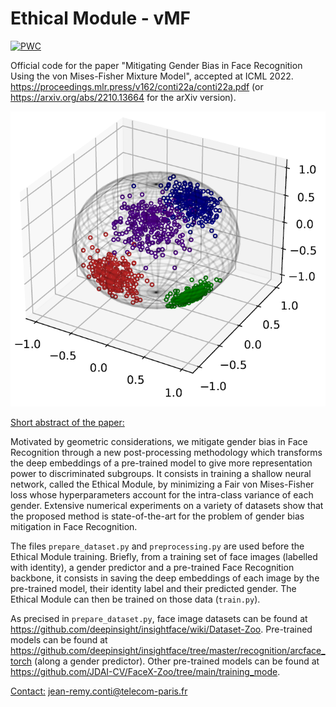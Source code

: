# Ethical Module - vMF

[![PWC](https://img.shields.io/endpoint.svg?url=https://paperswithcode.com/badge/mitigating-gender-bias-in-face-recognition/face-verification-on-lfw)](https://paperswithcode.com/sota/face-verification-on-lfw?p=mitigating-gender-bias-in-face-recognition)


Official code for the paper "Mitigating Gender Bias in Face Recognition Using the von Mises-Fisher Mixture Model", accepted at ICML 2022.
https://proceedings.mlr.press/v162/conti22a/conti22a.pdf (or https://arxiv.org/abs/2210.13664 for the arXiv version).


<p align="center">
  <img src="https://github.com/JRConti/EthicalModule_vMF/blob/main/images/vMF_sphere.png">
</p>


<ins>Short abstract of the paper:</ins>

Motivated by geometric considerations, we mitigate gender bias in Face Recognition through a new post-processing methodology which transforms the deep embeddings of a pre-trained model to give more representation power to discriminated subgroups. It consists in training a shallow neural network, called the Ethical Module, by minimizing a Fair von Mises-Fisher loss whose hyperparameters account for the intra-class variance of each gender. Extensive numerical experiments on a variety of datasets show that the proposed method is state-of-the-art for the problem of gender bias mitigation in Face Recognition. 


The files `prepare_dataset.py` and `preprocessing.py` are used before the Ethical Module training. Briefly, from a training set of face images (labelled with identity), a gender predictor and a pre-trained Face Recognition backbone, it consists in saving the deep embeddings of each image by the pre-trained model, their identity label and their predicted gender. The Ethical Module can then be trained on those data (`train.py`).

As precised in `prepare_dataset.py`, face image datasets can be found at https://github.com/deepinsight/insightface/wiki/Dataset-Zoo. Pre-trained models can be found at https://github.com/deepinsight/insightface/tree/master/recognition/arcface_torch (along a gender predictor). Other pre-trained models can be found at https://github.com/JDAI-CV/FaceX-Zoo/tree/main/training_mode.

<ins>Contact:</ins>
jean-remy.conti@telecom-paris.fr
